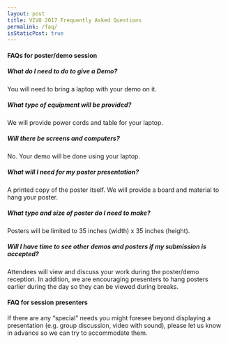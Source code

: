 ```yaml
---
layout: post
title: VIVO 2017 Frequently Asked Questions
permalink: /faq/
isStaticPost: true
---
```


#### FAQs for poster/demo session

##### What do I need to do to give a Demo?

You will need to bring a laptop with your demo on it.

##### What type of equipment will be provided?

We will provide power cords and table for your laptop.

##### Will there be screens and computers?

No. Your demo will be done using your laptop.

##### What will I need for my poster presentation?

A printed copy of the poster itself. We will provide a board and material to hang your poster.

##### What type and size of poster do I need to make?

Posters will be limited to 35 inches (width) x 35 inches (height).

##### Will I have time to see other demos and posters if my submission is accepted?

Attendees will view and discuss your work during the poster/demo reception. In addition, we are encouraging presenters to hang posters earlier during the day so they can be viewed during breaks.

#### FAQ for session presenters

If there are any “special” needs you might foresee beyond displaying a presentation (e.g.  group discussion, video with sound), please let us know in advance so we can try to accommodate them.


<img class="img-responsive feature-image" src="{{ site.baseurl }}/img/posts/cod.jpg" style="display:none">
